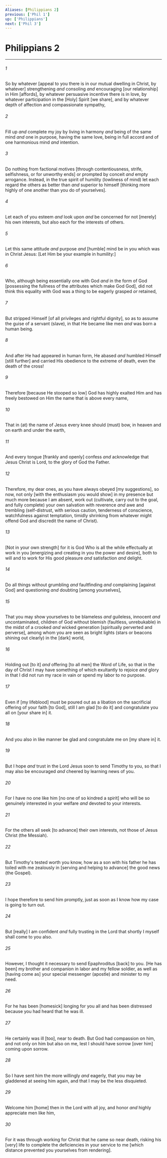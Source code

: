 ```yaml
---
Aliases: [Philippians 2]
previous: ['Phil 1']
up: ['Philippians']
next: ['Phil 3']
---
```

# Philippians 2

***


###### 1 


So by whatever [appeal to you there is in our mutual dwelling in Christ, by whatever] strengthening _and_ consoling _and_ encouraging [our relationship] in Him [affords], by whatever persuasive incentive there is in love, by whatever participation in the [Holy] Spirit [we share], and by whatever depth of affection and compassionate sympathy, 


###### 2 


Fill up _and_ complete my joy by living in harmony _and_ being of the same mind _and_ one in purpose, having the same love, being in full accord and of one harmonious mind _and_ intention. 


###### 3 


Do nothing from factional motives [through contentiousness, strife, selfishness, or for unworthy ends] or prompted by conceit _and_ empty arrogance. Instead, in the true spirit of humility (lowliness of mind) let each regard the others as better than _and_ superior to himself [thinking more highly of one another than you do of yourselves]. 


###### 4 


Let each of you esteem _and_ look upon _and_ be concerned for not [merely] his own interests, but also each for the interests of others. 


###### 5 


Let this same attitude _and_ purpose _and_ [humble] mind be in you which was in Christ Jesus: [Let Him be your example in humility:] 


###### 6 


Who, although being essentially one with God _and_ in the form of God [possessing the fullness of the attributes which make God God], did not think this equality with God was a thing to be eagerly grasped _or_ retained, 


###### 7 


But stripped Himself [of all privileges and rightful dignity], so as to assume the guise of a servant (slave), in that He became like men _and_ was born a human being. 


###### 8 


And after He had appeared in human form, He abased _and_ humbled Himself [still further] and carried His obedience to the extreme of death, even the death of the cross! 


###### 9 


Therefore [because He stooped so low] God has highly exalted Him and has freely bestowed on Him the name that is above every name, 


###### 10 


That in (at) the name of Jesus every knee should (must) bow, in heaven and on earth and under the earth, 


###### 11 


And every tongue [frankly and openly] confess _and_ acknowledge that Jesus Christ is Lord, to the glory of God the Father. 


###### 12 


Therefore, my dear ones, as you have always obeyed [my suggestions], so now, not only [with the enthusiasm you would show] in my presence but much more because I am absent, work out (cultivate, carry out to the goal, and fully complete) your own salvation with reverence _and_ awe and trembling (self-distrust, with serious caution, tenderness of conscience, watchfulness against temptation, timidly shrinking from whatever might offend God and discredit the name of Christ). 


###### 13 


[Not in your own strength] for it is God Who is all the while effectually at work in you [energizing and creating in you the power and desire], both to will and to work for His good pleasure _and_ satisfaction _and_ delight. 


###### 14 


Do all things without grumbling _and_ faultfinding _and_ complaining [against God] and questioning _and_ doubting [among yourselves], 


###### 15 


That you may show yourselves to be blameless _and_ guileless, innocent _and_ uncontaminated, children of God without blemish (faultless, unrebukable) in the midst of a crooked _and_ wicked generation [spiritually perverted and perverse], among whom you are seen as bright lights (stars or beacons shining out clearly) in the [dark] world, 


###### 16 


Holding out [to it] _and_ offering [to all men] the Word of Life, so that in the day of Christ I may have something of which exultantly to rejoice _and_ glory in that I did not run my race in vain or spend my labor to no purpose. 


###### 17 


Even if [my lifeblood] must be poured out as a libation on the sacrificial offering of your faith [to God], still I am glad [to do it] and congratulate you all on [your share in] it. 


###### 18 


And you also in like manner be glad and congratulate me on [my share in] it. 


###### 19 


But I hope _and_ trust in the Lord Jesus soon to send Timothy to you, so that I may also be encouraged _and_ cheered by learning news of you. 


###### 20 


For I have no one like him [no one of so kindred a spirit] who will be so genuinely interested in your welfare _and_ devoted to your interests. 


###### 21 


For the others all seek [to advance] their own interests, not those of Jesus Christ (the Messiah). 


###### 22 


But Timothy's tested worth you know, how as a son with his father he has toiled with me zealously in [serving and helping to advance] the good news (the Gospel). 


###### 23 


I hope therefore to send him promptly, just as soon as I know how my case is going to turn out. 


###### 24 


But [really] I am confident _and_ fully trusting in the Lord that shortly I myself shall come to you also. 


###### 25 


However, I thought it necessary to send Epaphroditus [back] to you. [He has been] my brother and companion in labor and my fellow soldier, as well as [having come as] your special messenger (apostle) and minister to my need. 


###### 26 


For he has been [homesick] longing for you all and has been distressed because you had heard that he was ill. 


###### 27 


He certainly was ill [too], near to death. But God had compassion on him, and not only on him but also on me, lest I should have sorrow [over him] coming upon sorrow. 


###### 28 


So I have sent him the more willingly _and_ eagerly, that you may be gladdened at seeing him again, and that I may be the less disquieted. 


###### 29 


Welcome him [home] then in the Lord with all joy, and honor _and_ highly appreciate men like him, 


###### 30 


For it was through working for Christ that he came so near death, risking his [very] life to complete the deficiencies in your service to me [which distance prevented you yourselves from rendering].
